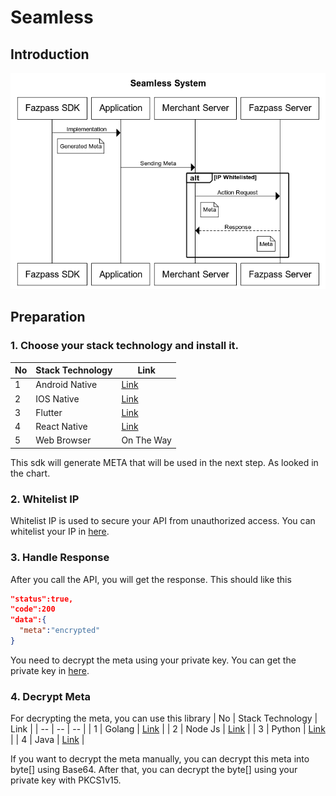 # Seamless

## Introduction
![Logo](flow_system.png)

## Preparation
### 1. Choose your stack technology and install it.

| No | Stack Technology | Link 		|
| -- | --	 			| --	 	|
| 1  | Android Native  	| [Link](https://github.com/fazpass-sdk/android-trusted-device-v2)  		|
| 2  | IOS Native		| [Link](https://github.com/fazpass-sdk/ios-trusted-device-v2)  			|
| 3  | Flutter			| [Link](https://github.com/fazpass-sdk/flutter-trusted-device-v2)  		|
| 4  | React Native		| [Link](https://github.com/fazpass-sdk/react-native-trusted-device-v2)  	|
| 5  | Web Browser		| On The Way|

This sdk will generate META that will be used in the next step. As looked in the chart.

### 2. Whitelist IP
Whitelist IP is used to secure your API from unauthorized access. You can whitelist your IP in [here](https://fazpass.com).

### 3. Handle Response
After you call the API, you will get the response. This should like this
```JSON
"status":true,
"code":200
"data":{
  "meta":"encrypted"
}
```
You need to decrypt the meta using your private key. You can get the private key in [here](https://fazpass.com).

### 4. Decrypt Meta
For decrypting the meta, you can use this library 
| No | Stack Technology | Link 		|
| -- | --	 			| --	 	|
| 1  | Golang  			| [Link](https://github.com/fazpass-sdk/go-trusted-device-v2)  		|
| 2  | Node Js			| [Link](https://github.com/fazpass-sdk/nodejs-trusted-device-v2)  			|
| 3  | Python			| [Link](https://github.com/fazpass-sdk/python-trusted-device-v2)  		|
| 4  | Java				| [Link](https://github.com/fazpass-sdk/java-trusted-device-v2)  	|

If you want to decrypt the meta manually, you can decrypt this meta into byte[] using Base64. After that, you can decrypt the byte[] using your private key with PKCS1v15.
